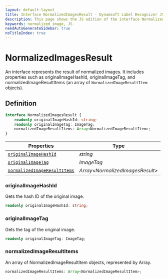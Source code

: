 ```yaml
---
layout: default-layout
title: Interface NormalizedImagesResult - Dynamsoft Label Recognizer JS Edition API Reference
description: This page shows the JS edition of the interface NormalizedImagesResult.
keywords: normalized image, JS
needAutoGenerateSidebar: true
noTitleIndex: true
---
```


# NormalizedImagesResult

An interface represents the result of normalized images. It includes properties such as originalImageHashId, originalImageTag, and normalizedImageResultItems (an array of `NormalizedImageResultItem` objects).

## Definition

```ts
interface NormalizedImagesResult {
    readonly originalImageHashId: string;
    readonly originalImageTag: ImageTag;
    normalizedImageResultItems: Array<NormalizedImageResultItem>;
}
```

| Properties              | Type |
|----------------------|-------------|
| [`originalImageHashId`](#originalimagehashid) | *string* |
| [`originalImageTag`](#originalimagetag) | *ImageTag* |
| [`normalizedImageResultItems`](#normalizedimageresultitems) | *Array\<NormalizedImagesResult>* |

### originalImageHashId

Gets the hash ID of the original image.

```ts
readonly originalImageHashId: string;
```

### originalImageTag

Gets the tag of the original image.

```ts
readonly originalImageTag: ImageTag;
```

### normalizedImageResultItems

An array of NormalizedImageResultItem objects, represented by Array<NormalizedImageResultItem>.

```ts
normalizedImageResultItems: Array<NormalizedImageResultItem>;
```
